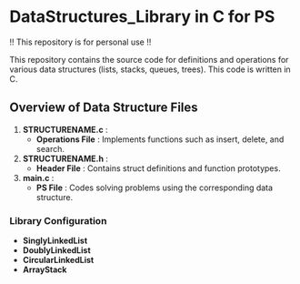 # DataStructures_Library in C for PS

!! This repository is for personal use !!

This repository contains the source code for definitions and operations for various data structures (lists, stacks, queues, trees). This code is written in C.


## Overview of Data Structure Files

1. **STRUCTURENAME.c** :
	* **Operations File** : Implements functions such as insert, delete, and search.
2. **STRUCTURENAME.h** :
	* **Header File** : Contains struct definitions and function prototypes.
3. **main.c** :
	* **PS File** : Codes solving problems using the corresponding data structure.


### Library Configuration
* **SinglyLinkedList**
* **DoublyLinkedList**
* **CircularLinkedList**
* **ArrayStack**
